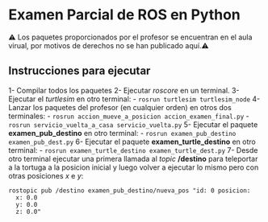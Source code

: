 # Examen Parcial de ROS en Python

⚠️  Los paquetes proporcionados por el profesor se encuentran en el aula virual, por motivos de derechos no se han publicado aquí.⚠️
## Instrucciones para ejecutar

1- Compilar todos los paquetes
2- Ejecutar *roscore* en un terminal.
3- Ejecutar el *turtlesim* en otro terminal:
    - `rosrun turtlesim turtlesim_node`
4- Lanzar los paquetes del profesor (en cualquier orden) en otros dos terminales:
    - `rosrun accion_mueve_a_posicion accion_examen_final.py`
    - `rosrun servicio_vuelta_a_casa servicio_vuelta.py`
5- Ejecutar el paquete **examen_pub_destino** en otro terminal:
    - `rosrun examen_pub_destino examen_pub_dest.py`
6- Ejecutar el paquete **examen_turtle_destino** en otro terminal:
    - `rosrun examen_turtle_destino examen_turtle_dest.py`
7- Desde otro terminal ejecutar una primera llamada al *topic* **/destino** para teleportar a la tortuga a la posicion inicial y luego volver a ejecutar lo mismo pero con otras posiciones *x* e *y*:
```
rostopic pub /destino examen_pub_destino/nueva_pos "id: 0 posicion:
  x: 0.0
  y: 0.0
  z: 0.0"
```

